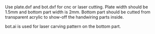Use plate.dxf and bot.dxf for cnc or laser cutting.
Plate width should be 1.5mm and bottom part width is 2mm.
Bottom part should be cutted from transparent acrylic to show-off the handwiring parts inside.

bot.ai is used for laser carving pattern on the bottom part.
